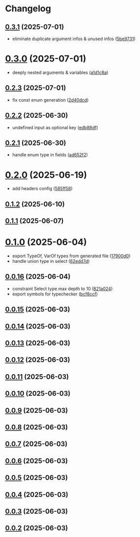 # Changelog

## [0.3.1](https://github.com/zozzz/gql-unicorn/compare/0.3.0...0.3.1) (2025-07-01)


* eliminate duplicate argument infos & unused infos ([5be9731](https://github.com/zozzz/gql-unicorn/commit/5be973198263949c8f624433b8a91f086546133d))

# [0.3.0](https://github.com/zozzz/gql-unicorn/compare/0.2.3...0.3.0) (2025-07-01)


* deeply nested arguments & variables ([a1d1c8a](https://github.com/zozzz/gql-unicorn/commit/a1d1c8a9b88449deeb172255b0bf8a22580e3cc2))

## [0.2.3](https://github.com/zozzz/gql-unicorn/compare/0.2.2...0.2.3) (2025-07-01)


* fix const enum generation ([2d40dcd](https://github.com/zozzz/gql-unicorn/commit/2d40dcda6008efce256fddb4e3cacf72e4197737))

## [0.2.2](https://github.com/zozzz/gql-unicorn/compare/0.2.1...0.2.2) (2025-06-30)


* undefined input as optional key ([edb88df](https://github.com/zozzz/gql-unicorn/commit/edb88dff639929a44b1ef0e9a654b11c90d4ca01))

## [0.2.1](https://github.com/zozzz/gql-unicorn/compare/0.2.0...0.2.1) (2025-06-30)


* handle enum type in fields ([ad652f2](https://github.com/zozzz/gql-unicorn/commit/ad652f264eec71c4a6bae527f68544d58cae0db6))

# [0.2.0](https://github.com/zozzz/gql-unicorn/compare/0.1.2...0.2.0) (2025-06-19)


* add headers config ([585ff58](https://github.com/zozzz/gql-unicorn/commit/585ff5866860cc6a055d77619a3e7a6ba9cf5efc))

## [0.1.2](https://github.com/zozzz/gql-unicorn/compare/0.1.1...0.1.2) (2025-06-10)

## [0.1.1](https://github.com/zozzz/gql-unicorn/compare/0.1.0...0.1.1) (2025-06-07)

# [0.1.0](https://github.com/zozzz/gql-unicorn/compare/0.0.16...0.1.0) (2025-06-04)


* export TypeOf, VarOf types from generated file ([17900d0](https://github.com/zozzz/gql-unicorn/commit/17900d0671e140db75cf8624073dcbc9b1887dc6))
* handle union type in select ([62edd7d](https://github.com/zozzz/gql-unicorn/commit/62edd7dcd621246dda23093d12a531846f7d7326))

## [0.0.16](https://github.com/zozzz/gql-unicorn/compare/0.0.15...0.0.16) (2025-06-04)


* constraint Select type max depth to 10 ([821a024](https://github.com/zozzz/gql-unicorn/commit/821a0246632614cab665dfb66dbdb72c633b50ea))
* export symbols for typechecker ([bcf8ccf](https://github.com/zozzz/gql-unicorn/commit/bcf8ccf78994abeb833ec008010b4424f8a9a893))

## [0.0.15](https://github.com/zozzz/gql-unicorn/compare/0.0.14...0.0.15) (2025-06-03)

## [0.0.14](https://github.com/zozzz/gql-unicorn/compare/0.0.13...0.0.14) (2025-06-03)

## [0.0.13](https://github.com/zozzz/gql-unicorn/compare/0.0.12...0.0.13) (2025-06-03)

## [0.0.12](https://github.com/zozzz/gql-unicorn/compare/0.0.11...0.0.12) (2025-06-03)

## [0.0.11](https://github.com/zozzz/gql-unicorn/compare/0.0.10...0.0.11) (2025-06-03)

## [0.0.10](https://github.com/zozzz/gql-unicorn/compare/0.0.9...0.0.10) (2025-06-03)

## [0.0.9](https://github.com/zozzz/gql-unicorn/compare/0.0.8...0.0.9) (2025-06-03)

## [0.0.8](https://github.com/zozzz/gql-unicorn/compare/0.0.7...0.0.8) (2025-06-03)

## [0.0.7](https://github.com/zozzz/gql-unicorn/compare/0.0.6...0.0.7) (2025-06-03)

## [0.0.6](https://github.com/zozzz/gql-unicorn/compare/0.0.5...0.0.6) (2025-06-03)

## [0.0.5](https://github.com/zozzz/gql-unicorn/compare/0.0.4...0.0.5) (2025-06-03)

## [0.0.4](https://github.com/zozzz/gql-unicorn/compare/0.0.3...0.0.4) (2025-06-03)

## [0.0.3](https://github.com/zozzz/gql-unicorn/compare/0.0.2...0.0.3) (2025-06-03)

## [0.0.2](https://github.com/zozzz/gql-unicorn/compare/0.0.1...0.0.2) (2025-06-03)
